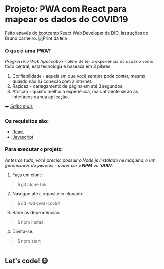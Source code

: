 # Projeto: PWA com React para mapear os dados do COVID19

Feito através do bootcamp React Web Developer da DIO. Instruções do Bruno Carneiro.
![Print da tela](../public/screenshot.png)


### O que é uma PWA?
*Progressive Web Application* - além de ter a experiência do usuário como foco central, esta tecnologia é baseada em 3 pilares:
1. Confiabilidade - aquela em que você sempre pode contar, mesmo quando não há conexão com a internet.
2. Rapidez - carregamento de página em até 3 segundos.
3. Atração - quanto melhor a experiência, mais atraente serão as interfaces da sua aplicação.

:arrow_right: *[Saiba mais](https://vizir.com.br/2017/08/o-que-e-pwa-progressive-web-app-porque-isso-pode-aumentar-seus-resultados-mobile/)*


### Os requisitos são:
* [React](https://pt-br.reactjs.org/)
* [Javascript](https://developer.mozilla.org/pt-BR/docs/Web/JavaScript)


### Para executar o projeto:
*Antes de tudo, você precisa possuir o Node.js instalado na máquina, e um gerenciador de pacotes - poder ser o **NPM** ou **YARN**.*
1. Faça um clone:
> $ git clone link
2. Navegue até o repositório clonado:
> $ cd rwd-pwa-covid/
3. Baixe as dependências:
> $ npm install
4. Divirta-se:
> $ npm start


***


## Let's code! :mask:
